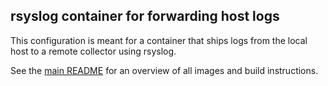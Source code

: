 ## rsyslog container for forwarding host logs

This configuration is meant for a container that ships logs from the local host to a remote collector using rsyslog.

See the [main README](../../README.md) for an overview of all images and build instructions.
